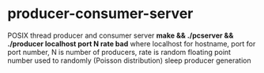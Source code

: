 # producer-consumer-server
POSIX thread producer and consumer server
**make &amp;&amp; ./pcserver && ./producer localhost port N rate bad** 
where localhost for hostname, port for port number, N is number of producers, rate is random floating point number used to randomly (Poisson distribution) sleep producer generation

